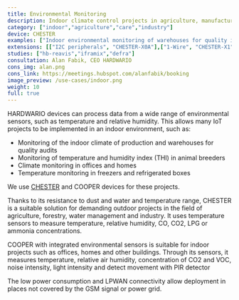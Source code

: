 ```yaml
---
title: Environmental Monitoring
description: Indoor climate control projects in agriculture, manufacturing, food industry and for projects of smart companies and households.
category: ["indoor","agriculture","care","industry"]
device: CHESTER
examples: ["Indoor environmental monitoring of warehouses for quality inspection","Temperature and humidity index (THI) monitoring for animal livestocks","Office air quality monitoring","Temperature monitoring in freezer boxes"]
extensions: [["I2C peripherals", "CHESTER-X0A"],["1-Wire", "CHESTER-X1"]]
studies: ["hb-reavis","iframix","defra"]
consultation: Alan Fabik, CEO HARDWARIO
cons_img: alan.png
cons_link: https://meetings.hubspot.com/alanfabik/booking
image_preview: /use-cases/indoor.png
weight: 10
full: true
---
```


HARDWARIO devices can process data from a wide range of environmental sensors, such as temperature and relative humidity. This allows many IoT projects to be implemented in an indoor environment, such as:

* Monitoring of the indoor climate of production and warehouses for quality audits
* Monitoring of temperature and humidity index (THI) in animal breeders
* Climate monitoring in offices and homes
* Temperature monitoring in freezers and refrigerated boxes

We use [CHESTER](/chester/) and COOPER devices for these projects.

Thanks to its resistance to dust and water and temperature range, CHESTER is a suitable solution for demanding outdoor projects in the field of agriculture, forestry, water management and industry. It uses temperature sensors to measure temperature, relative humidity, CO, CO2, LPG or ammonia concentrations.

COOPER with integrated environmental sensors is suitable for indoor projects such as offices, homes and other buildings. Through its sensors, it measures temperature, relative air humidity, concentration of CO2 and VOC, noise intensity, light intensity and detect movement with PIR detector

The low power consumption and LPWAN connectivity allow deployment in places not covered by the GSM signal or power grid.

